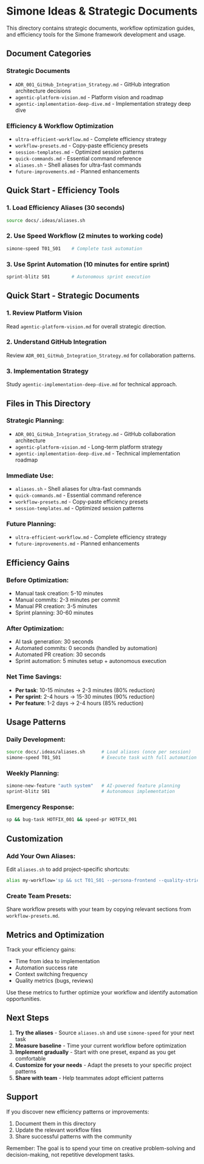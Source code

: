 # Simone Ideas & Strategic Documents

This directory contains strategic documents, workflow optimization guides, and efficiency tools for the Simone framework development and usage.

## Document Categories

### **Strategic Documents**
- `ADR_001_GitHub_Integration_Strategy.md` - GitHub integration architecture decisions
- `agentic-platform-vision.md` - Platform vision and roadmap  
- `agentic-implementation-deep-dive.md` - Implementation strategy deep dive

### **Efficiency & Workflow Optimization**
- `ultra-efficient-workflow.md` - Complete efficiency strategy
- `workflow-presets.md` - Copy-paste efficiency presets
- `session-templates.md` - Optimized session patterns
- `quick-commands.md` - Essential command reference
- `aliases.sh` - Shell aliases for ultra-fast commands
- `future-improvements.md` - Planned enhancements

## Quick Start - Efficiency Tools

### 1. **Load Efficiency Aliases** (30 seconds)
```bash
source docs/.ideas/aliases.sh
```

### 2. **Use Speed Workflow** (2 minutes to working code)
```bash
simone-speed T01_S01    # Complete task automation
```

### 3. **Use Sprint Automation** (10 minutes for entire sprint)
```bash
sprint-blitz S01        # Autonomous sprint execution
```

## Quick Start - Strategic Documents

### 1. **Review Platform Vision**
Read `agentic-platform-vision.md` for overall strategic direction.

### 2. **Understand GitHub Integration**  
Review `ADR_001_GitHub_Integration_Strategy.md` for collaboration patterns.

### 3. **Implementation Strategy**
Study `agentic-implementation-deep-dive.md` for technical approach.

## Files in This Directory

### **Strategic Planning:**
- `ADR_001_GitHub_Integration_Strategy.md` - GitHub collaboration architecture
- `agentic-platform-vision.md` - Long-term platform strategy
- `agentic-implementation-deep-dive.md` - Technical implementation roadmap

### **Immediate Use:**
- `aliases.sh` - Shell aliases for ultra-fast commands
- `quick-commands.md` - Essential command reference
- `workflow-presets.md` - Copy-paste efficiency presets
- `session-templates.md` - Optimized session patterns

### **Future Planning:**
- `ultra-efficient-workflow.md` - Complete efficiency strategy
- `future-improvements.md` - Planned enhancements

## Efficiency Gains

### **Before Optimization:**
- Manual task creation: 5-10 minutes
- Manual commits: 2-3 minutes per commit
- Manual PR creation: 3-5 minutes
- Sprint planning: 30-60 minutes

### **After Optimization:**
- AI task generation: 30 seconds
- Automated commits: 0 seconds (handled by automation)
- Automated PR creation: 30 seconds
- Sprint automation: 5 minutes setup + autonomous execution

### **Net Time Savings:**
- **Per task**: 10-15 minutes → 2-3 minutes (80% reduction)
- **Per sprint**: 2-4 hours → 15-30 minutes (90% reduction)
- **Per feature**: 1-2 days → 2-4 hours (85% reduction)

## Usage Patterns

### **Daily Development:**
```bash
source docs/.ideas/aliases.sh      # Load aliases (once per session)
simone-speed T01_S01               # Execute task with full automation
```

### **Weekly Planning:**
```bash
simone-new-feature "auth system"   # AI-powered feature planning
sprint-blitz S01                   # Autonomous implementation
```

### **Emergency Response:**
```bash
sp && bug-task HOTFIX_001 && speed-pr HOTFIX_001
```

## Customization

### **Add Your Own Aliases:**
Edit `aliases.sh` to add project-specific shortcuts:
```bash
alias my-workflow='sp && sct T01_S01 --persona-frontend --quality-strict'
```

### **Create Team Presets:**
Share workflow presets with your team by copying relevant sections from `workflow-presets.md`.

## Metrics and Optimization

Track your efficiency gains:
- Time from idea to implementation
- Automation success rate  
- Context switching frequency
- Quality metrics (bugs, reviews)

Use these metrics to further optimize your workflow and identify automation opportunities.

## Next Steps

1. **Try the aliases** - Source `aliases.sh` and use `simone-speed` for your next task
2. **Measure baseline** - Time your current workflow before optimization
3. **Implement gradually** - Start with one preset, expand as you get comfortable
4. **Customize for your needs** - Adapt the presets to your specific project patterns
5. **Share with team** - Help teammates adopt efficient patterns

## Support

If you discover new efficiency patterns or improvements:
1. Document them in this directory
2. Update the relevant workflow files  
3. Share successful patterns with the community

Remember: The goal is to spend your time on creative problem-solving and decision-making, not repetitive development tasks.